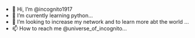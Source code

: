 - 👋 Hi, I’m @incognito1917
- 🌱 I’m currently learning python...
- 💞️ I’m looking to increase my network and to learn more abt the world ...
- 📫 How to reach me @universe_of_incognito...
  

<!---
incognito1917/incognito1917 is a ✨ special ✨ repository because its `README.md` (this file) appears on your GitHub profile.
You can click the Preview link to take a look at your changes.
--->
